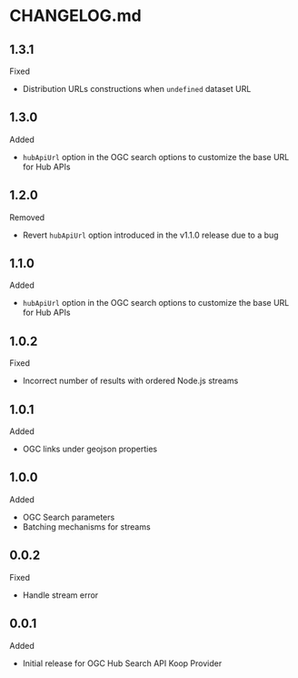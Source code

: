 # CHANGELOG.md

## 1.3.1
Fixed
- Distribution URLs constructions when `undefined` dataset URL 

## 1.3.0
Added
- `hubApiUrl` option in the OGC search options to customize the base URL for Hub APIs

## 1.2.0
Removed
- Revert `hubApiUrl` option introduced in the v1.1.0 release due to a bug

## 1.1.0
Added
- `hubApiUrl` option in the OGC search options to customize the base URL for Hub APIs

## 1.0.2
Fixed
- Incorrect number of results with ordered Node.js streams

## 1.0.1
Added
- OGC links under geojson properties

## 1.0.0
Added
- OGC Search parameters
- Batching mechanisms for streams

## 0.0.2
Fixed
- Handle stream error

## 0.0.1
Added
- Initial release for OGC Hub Search API Koop Provider
